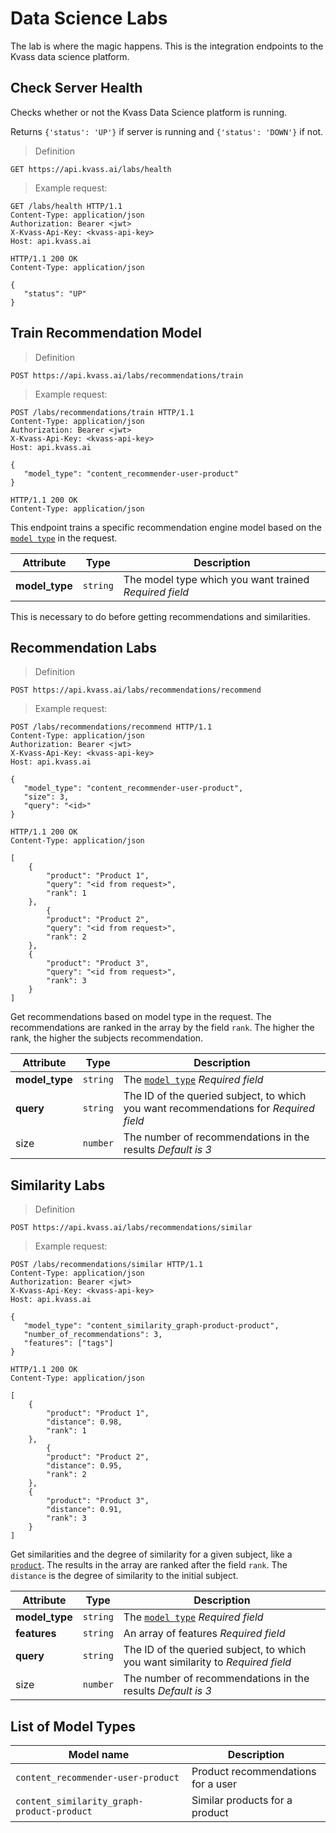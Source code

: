 # Data Science Labs

The lab is where the magic happens. This is the integration endpoints to the Kvass data science platform.


## Check Server Health 

Checks whether or not the Kvass Data Science platform is running.

Returns `{'status': 'UP'}` if server is running and `{'status': 'DOWN'}` if not.


> Definition

```
GET https://api.kvass.ai/labs/health
```

> Example request:

``` http
GET /labs/health HTTP/1.1
Content-Type: application/json
Authorization: Bearer <jwt>
X-Kvass-Api-Key: <kvass-api-key>
Host: api.kvass.ai
```

``` http
HTTP/1.1 200 OK
Content-Type: application/json

{
   "status": "UP"
}
```


## Train Recommendation Model

> Definition

```
POST https://api.kvass.ai/labs/recommendations/train
```

> Example request:

``` http
POST /labs/recommendations/train HTTP/1.1
Content-Type: application/json
Authorization: Bearer <jwt>
X-Kvass-Api-Key: <kvass-api-key>
Host: api.kvass.ai

{
   "model_type": "content_recommender-user-product"
}
```

``` http
HTTP/1.1 200 OK
Content-Type: application/json
```

This endpoint trains a specific recommendation engine model based on the [`model type`](#list-of-model-types) in the request. 


Attribute | Type | Description
---------- | --- | -------
**model_type** | `string` | The model type which you want trained _Required field_

</n> </n>   
<aside class="notice">This is necessary to do before getting recommendations and similarities.</aside>


## Recommendation Labs

> Definition

```
POST https://api.kvass.ai/labs/recommendations/recommend
```

> Example request:

``` http
POST /labs/recommendations/recommend HTTP/1.1
Content-Type: application/json
Authorization: Bearer <jwt>
X-Kvass-Api-Key: <kvass-api-key>
Host: api.kvass.ai

{
   "model_type": "content_recommender-user-product",
   "size": 3,
   "query": "<id>"
}
```

``` http
HTTP/1.1 200 OK
Content-Type: application/json

[
    {
        "product": "Product 1",
        "query": "<id from request>",
        "rank": 1
    },
        {
        "product": "Product 2",
        "query": "<id from request>",
        "rank": 2
    },
    {
        "product": "Product 3",
        "query": "<id from request>",
        "rank": 3
    }
]
```

Get recommendations based on model type in the request. The recommendations are ranked in the array
by the field `rank`. The higher the rank, the higher the subjects recommendation. 




Attribute | Type | Description
---------- | --- | -------
**model_type** | `string` | The [`model type`](#list-of-model-types) _Required field_
**query** | `string` | The ID of the queried subject, to which you want recommendations for _Required field_
size | `number` | The number of recommendations in the results _Default is 3_

  
## Similarity Labs

> Definition

```
POST https://api.kvass.ai/labs/recommendations/similar
```

> Example request:

``` http
POST /labs/recommendations/similar HTTP/1.1
Content-Type: application/json
Authorization: Bearer <jwt>
X-Kvass-Api-Key: <kvass-api-key>
Host: api.kvass.ai

{
   "model_type": "content_similarity_graph-product-product",
   "number_of_recommendations": 3,
   "features": ["tags"]
}
```

``` http
HTTP/1.1 200 OK
Content-Type: application/json

[
    {
        "product": "Product 1",
        "distance": 0.98,
        "rank": 1
    },
        {
        "product": "Product 2",
        "distance": 0.95,
        "rank": 2
    },
    {
        "product": "Product 3",
        "distance": 0.91,
        "rank": 3
    }
]
```

Get similarities and the degree of similarity for a given subject, like a [`product`](#products). 
The results in the array are ranked after the field `rank`. 
The `distance` is the degree of similarity to the initial subject. 

Attribute | Type | Description
---------- | --- | -------
**model_type** | `string` | The [`model type`](#list-of-model-types) _Required field_
**features** | `string` | An array of features _Required field_
**query** | `string` | The ID of the queried subject, to which you want similarity to _Required field_
size | `number` | The number of recommendations in the results _Default is 3_

  

## List of Model Types

Model name | Description
---------- | ------
`content_recommender-user-product` | Product recommendations for a user
`content_similarity_graph-product-product` | Similar products for a product
